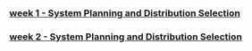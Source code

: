 ### [week 1 - System Planning and Distribution Selection](week1/week1_Assessments.pdf) 
### [week 2 - System Planning and Distribution Selection](week2/week2_Assessments.pdf)
